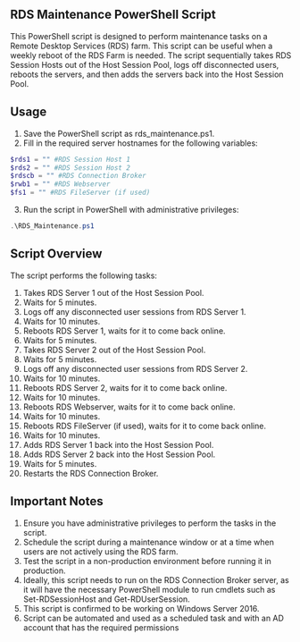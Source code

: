 RDS Maintenance PowerShell Script 
-------------------------------------
This PowerShell script is designed to perform maintenance tasks on a Remote Desktop Services (RDS) farm. This script can be useful when a weekly reboot of the RDS Farm is needed. The script sequentially takes RDS Session Hosts out of the Host Session Pool, logs off disconnected users, reboots the servers, and then adds the servers back into the Host Session Pool.

Usage
-------------------------------------
1. Save the PowerShell script as rds_maintenance.ps1.
2. Fill in the required server hostnames for the following variables:
```powershell
$rds1 = "" #RDS Session Host 1
$rds2 = "" #RDS Session Host 2
$rdscb = "" #RDS Connection Broker
$rwb1 = "" #RDS Webserver
$fs1 = "" #RDS FileServer (if used)
```
3. Run the script in PowerShell with administrative privileges:
```powershell
.\RDS_Maintenance.ps1
```
Script Overview
-------------------------------------
The script performs the following tasks:

1. Takes RDS Server 1 out of the Host Session Pool.
2. Waits for 5 minutes.
3. Logs off any disconnected user sessions from RDS Server 1.
4. Waits for 10 minutes.
5. Reboots RDS Server 1, waits for it to come back online.
6. Waits for 5 minutes.
7. Takes RDS Server 2 out of the Host Session Pool.
8. Waits for 5 minutes.
9. Logs off any disconnected user sessions from RDS Server 2.
10. Waits for 10 minutes.
11. Reboots RDS Server 2, waits for it to come back online.
12. Waits for 10 minutes.
13. Reboots RDS Webserver, waits for it to come back online.
14. Waits for 10 minutes.
15. Reboots RDS FileServer (if used), waits for it to come back online.
16. Waits for 10 minutes.
17. Adds RDS Server 1 back into the Host Session Pool.
18. Adds RDS Server 2 back into the Host Session Pool.
19. Waits for 5 minutes.
20. Restarts the RDS Connection Broker.

Important Notes
-------------------------------------
1. Ensure you have administrative privileges to perform the tasks in the script.
2. Schedule the script during a maintenance window or at a time when users are not actively using the RDS farm.
3. Test the script in a non-production environment before running it in production.
4. Ideally, this script needs to run on the RDS Connection Broker server, as it will have the necessary PowerShell module to run cmdlets such as Set-RDSessionHost and Get-RDUserSession.
5. This script is confirmed to be working on Windows Server 2016.
6. Script can be automated and used as a scheduled task and with an AD account that has the required permissions
